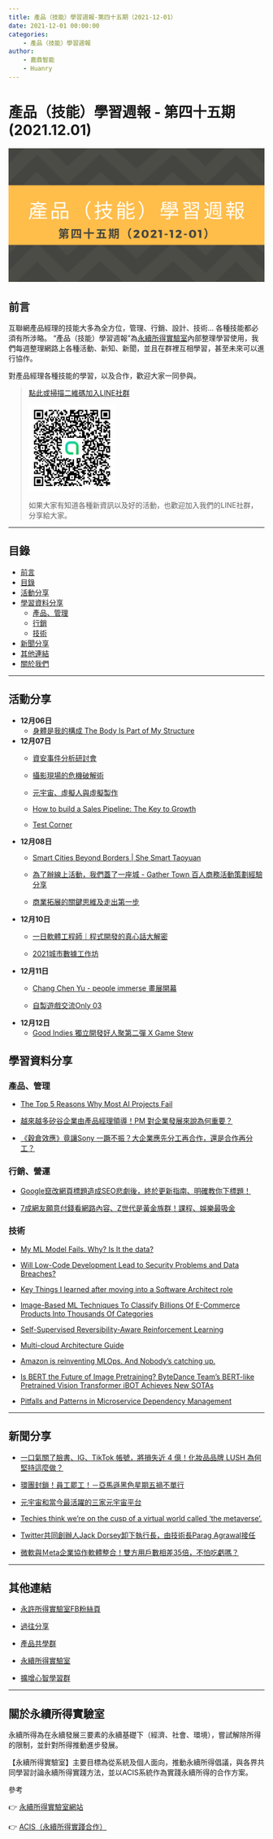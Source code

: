 ```yaml
---
title: 產品（技能）學習週報-第四十五期（2021-12-01）
date: 2021-12-01 00:00:00
categories:
	- 產品（技能）學習週報
author:
	- 嘉鼎智能
	- Huanry
---
```

# 產品（技能）學習週報 - 第四十五期 (2021.12.01)

![產品技能學習週報-第四十五期](/img/pm/45.png)

## 前言

互聯網產品經理的技能大多為全方位，管理、行銷、設計、技術... 各種技能都必須有所涉略。 “產品（技能）學習週報”為[永續所得實驗室](#關於永續所得實驗室)內部整理學習使用，我們每週整理網路上各種活動、新知、新聞，並且在群裡互相學習，甚至未來可以進行協作。

對產品經理各種技能的學習，以及合作，歡迎大家一同參與。

>[點此或掃描二維碼加入LINE社群](https://line.me/ti/g2/Dj4AkbdDsY6o4D_CdDUB6Q)
>
>[![產品共學群](/img/產品共學群.jpg)](https://line.me/ti/g2/Dj4AkbdDsY6o4D_CdDUB6Q)
>
>如果大家有知道各種新資訊以及好的活動，也歡迎加入我們的LINE社群，分享給大家。

---
## 目錄
- [前言](#前言)
- [目錄](#目錄)
- [活動分享](#活動分享)
- [學習資料分享](#學習資料分享)
	- [產品、管理](#產品、管理)
	- [行銷](#行銷、營運)
	- [技術](#技術)
- [新聞分享](#新聞分享)
- [其他連結](#其他連結)
- [關於我們](#關於我們)

---
## 活動分享

- **12月06日**
	- [身體是我的構成 The Body Is Part of My Structure](https://www.accupass.com/event/2110260730101020041967)
- **12月07日**
	- [資安事件分析研討會](https://www.accupass.com/event/2111181150051005578019)

	- [攝影現場的危機破解術](https://www.accupass.com/event/2111180258262103040973)

	- [元宇宙、虛擬人與虛擬製作](https://www.accupass.com/event/2111290723481962429293)

	- [How to build a Sales Pipeline: The Key to Growth](https://www.meetup.com/taipei-sales-professionals/events/281812765)

	- [Test Corner](https://testcorner.kktix.cc/events/testcorner30cathay)
- **12月08日**
	- [Smart Cities Beyond Borders | She Smart Taoyuan](https://www.accupass.com/event/2111300129101228833720)

	- [為了辦線上活動，我們蓋了一座城 - Gather Town 百人商務活動策劃經驗分享](https://www.accupass.com/event/2111291132502529443890)

	- [商業拓展的關鍵思維及走出第一步](https://www.accupass.com/event/2111150739143789886490)
- **12月10日**
	- [一日軟體工程師｜程式開發的真心話大解密](https://www.accupass.com/event/2111290638072795821100)

	- [2021城市數據工作坊](https://www.accupass.com/event/2111190252251909124823)
- **12月11日**
	- [Chang Chen Yu - people immerse 畫展開幕](https://www.accupass.com/event/2111240758014819826020)

	- [自製遊戲交流Only 03](https://www.accupass.com/event/2110201318409044323680)
- **12月12日**
	- [Good Indies 獨立開發好人聚第二彈 X Game Stew](https://kimu.kktix.cc/events/goodindies02)



## 學習資料分享
### 產品、管理

- [The Top 5 Reasons Why Most AI Projects Fail](https://www.datasciencecentral.com/profiles/blogs/the-top-5-reasons-why-most-ai-projects-fail)

- [越來越多矽谷企業由產品經理領導！PM 對企業發展來說為何重要？](https://buzzorange.com/techorange/2021/11/30/pm-became-ceo)

- [《穀倉效應》竟讓Sony 一蹶不振？大企業應先分工再合作，還是合作再分工？](https://www.smartm.com.tw/article/36373438cea3)


### 行銷、營運

- [Google竄改網頁標題造成SEO悲劇後，終於更新指南、明確教你下標題！](https://www.bnext.com.tw/article/66221/google-seo)

- [7成網友願意付錢看網路內容、Z世代是黃金族群！課程、娛樂最吸金](https://www.bnext.com.tw/article/66459/internet-payment-motive-internet)

### 技術

- [My ML Model Fails. Why? Is It the data?](https://towardsdatascience.com/my-ml-model-fails-why-is-it-the-data-d8fbfc50c254)

- [Will Low-Code Development Lead to Security Problems and Data Breaches?](https://blog.devgenius.io/will-low-code-development-lead-to-security-problems-and-data-breaches-83a9375d4087)

- [Key Things I learned after moving into a Software Architect role](https://tagofabic.medium.com/key-things-i-learned-after-moving-into-a-software-architect-role-dce88f9452a7)

- [Image-Based ML Techniques To Classify Billions Of E-Commerce Products Into Thousands Of Categories](https://medium.com/criteo-engineering/image-based-ml-techniques-to-classify-billions-of-e-commerce-products-into-thousands-of-categories-6e029fc8d496)

- [Self-Supervised Reversibility-Aware Reinforcement Learning](https://ai.googleblog.com/2021/11/self-supervised-reversibility-aware.html)

- [Multi-cloud Architecture Guide](https://www.backblaze.com/blog/multi-cloud-strategy-architecture-guide/)

- [Amazon is reinventing MLOps. And Nobody’s catching up.](https://medium.com/analytics-vidhya/amazon-is-reinventing-mlops-57f36c0b2d0a)

- [Is BERT the Future of Image Pretraining? ByteDance Team’s BERT-like Pretrained Vision Transformer iBOT Achieves New SOTAs](https://syncedreview.com/2021/11/17/deepmind-podracer-tpu-based-rl-frameworks-deliver-exceptional-performance-at-low-cost-146/)

- [Pitfalls and Patterns in Microservice Dependency Management](https://www.infoq.com/articles/pitfalls-patterns-microservice-dependency-management/)

---
## 新聞分享

- [一口氣關了臉書、IG、TikTok 帳號，將損失近 4 億！化妝品品牌 LUSH 為何堅持這麼做？](https://buzzorange.com/techorange/2021/11/24/lush-stop-social-media/)

- [環團封鎖！員工罷工！－亞馬遜黑色星期五禍不單行](https://ubrand.udn.com/ubrand/story/12117/5926227)

- [元宇宙和當今最活躍的三家元宇宙平台](https://xie.infoq.cn/article/c3c70ddd8a49282797b256389)

- [Techies think we’re on the cusp of a virtual world called ‘the metaverse’. ](https://www.theguardian.com/commentisfree/2021/aug/10/techies-think-were-on-the-cusp-of-a-virtual-world-called-the-metaverse-im-skeptical)

- [Twitter共同創辦人Jack Dorsey卸下執行長，由技術長Parag Agrawal接任](https://ithome.com.tw/news/148090)

- [微軟與Ｍeta企業協作軟體整合！雙方用戶數相差35倍，不怕吃虧嗎？](https://www.bnext.com.tw/article/66463/micro-teams-meta-workship)

---
## 其他連結

- [永許所得實驗室FB粉絲頁](https://www.facebook.com/%E6%B0%B8%E7%BA%8C%E6%89%80%E5%BE%97%E5%AF%A6%E9%A9%97%E5%AE%A4-102916798609139)

- [過往分享](/categories/產品（技能）學習週報)

- [產品共學群](https://line.me/ti/g2/Dj4AkbdDsY6o4D_CdDUB6Q?utm_source=invitation&utm_medium=link_copy&utm_campaign=default)

- [永續所得實驗室](https://line.me/ti/g2/asPFU-0w4o9MIRSBdb4gtg?utm_source=invitation&utm_medium=link_copy&utm_campaign=default)

- [擴增心智學習群](https://line.me/ti/g2/asPFU-0w4o9MIRSBdb4gtg?utm_source=invitation&utm_medium=link_copy&utm_campaign=default)

---

## 關於永續所得實驗室

永續所得為在永續發展三要素的永續基礎下（經濟、社會、環境），嘗試解除所得的限制，並針對所得推動進步發展。

【永續所得實驗室】主要目標為從系統及個人面向，推動永續所得倡議，與各界共同學習討論永續所得實踐方法，並以ACIS系統作為實踐永續所得的合作方案。

參考

👉 [永續所得實驗室網站](https://sustainable-income-lab.github.io/)

👉 [ACIS（永續所得實踐合作）](https://acis.magnific.biz/)